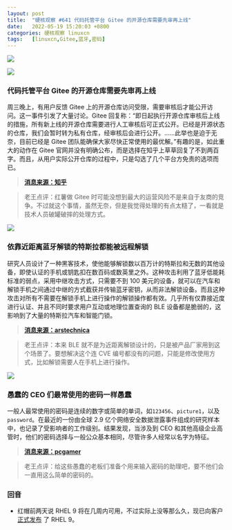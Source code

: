 ```yaml
---
layout: post
title:	"硬核观察 #641 代码托管平台 Gitee 的开源仓库需要先审再上线"
date:	2022-05-19 15:20:03 +0800 
categories:	硬核观察 linuxcn 
tags:	[linuxcn,Gitee,蓝牙,密码]
---
```



![](/Asserts/Images//attachment/album/202205/19/151903dznrzpi97be9ivn9.jpg)


![](/Asserts/Images//attachment/album/202205/19/151913aeu5z5ww1w1lw21w.jpg)


### 代码托管平台 Gitee 的开源仓库需要先审再上线


周三晚上，有用户反馈 Gitee 上的开源仓库访问受限，需要审核后才能公开访问。这一事件引发了大量讨论。Gitee 回复称：“即日起执行开源仓库审核后上线的措施，所有新上线的开源仓库需要进行人工审核后可正式公开。已经是开源状态的仓库，我们会暂时转为私有仓库，经审核后会进行公开。……此举也是迫于无奈，目前已经是 Gitee 团队能确保大家尽快正常使用的最优解。”有趣的是，如此重大的动作在 Gitee 官网并没有明确公布，而是选择在知乎上草草回复了不到两百字。而且，从用户实际公开仓库的过程中，只是勾选了几个平台方免责的选项而已。



> 
> **[消息来源：知乎](https://www.zhihu.com/question/533388365/answer/2491172345)**
> 
> 
> 



> 
> 老王点评：红薯做 Gitee 时可能没想到最大的运营风险不是来自于友商的竞争。不过就这个事情，虽然无奈，但是我觉得处理的有点太糙了，一看就是技术人员破罐破摔的处理方式。
> 
> 
> 


![](/Asserts/Images//attachment/album/202205/19/151924uuzl0kh0rrhh03kh.jpg)


### 依靠近距离蓝牙解锁的特斯拉都能被远程解锁


研究人员设计了一种黑客技术，使他能够解锁数以百万计的特斯拉和无数的其他设备，即使认证的手机或钥匙扣在数百码或数英里之外。这种攻击利用了蓝牙低能耗标准的弱点，采用中继攻击方式，只需要不到 100 美元的设备，就可以在汽车和解锁手机之间通过中继的方式截获并传输蓝牙密钥，从而非法解锁设备。而且这种攻击对所有不需要在解锁手机上进行操作的解锁操作都有效。几乎所有仅靠接近度进行认证、并且不同时要求用户互动或地理位置查询的 BLE 设备都是脆弱的，这影响到了大量的特斯拉汽车和智能门锁。



> 
> **[消息来源：arstechnica](https://arstechnica.com/information-technology/2022/05/new-bluetooth-hack-can-unlock-your-tesla-and-all-kinds-of-other-devices/)**
> 
> 
> 



> 
> 老王点评：本来 BLE 就不是为近距离解锁设计的，只是被产品厂家用到这个场景了。要想解决这个连 CVE 编号都没有的问题，只能是修改使用方式，比如解锁需要人在手机上进行操作。
> 
> 
> 


![](/Asserts/Images//attachment/album/202205/19/151940xopk2sa1j9wnusdl.jpg)


### 愚蠢的 CEO 们最常使用的密码一样愚蠢


一般人最常使用的密码是连续的数字或简单的单词，如`123456`、`picture1`，以及 `password`。在最近的一份由全球 2.9 亿个网络安全数据泄露事件组成的研究样本中，也记录了受影响者的工作级别。结果发现，当涉及到 CEO 和其他高级企业高管时，他们的密码选择与一般公众基本相同，尽管许多人经常以名字为特征。



> 
> **[消息来源：pcgamer](https://www.pcgamer.com/the-passwords-most-used-by-ceos-are-startlingly-dumb/)**
> 
> 
> 



> 
> 老王点评：给这些愚蠢的老板们准备个用来输入密码的助理吧，要不他们会一直用这么简单的密码的。
> 
> 
> 


### 回音


* 红帽前两天说 RHEL 9 将在几周内可用，不过实际上没等那么久，现已向客户 [正式发布](https://access.redhat.com/announcements/6958409) 了 RHEL 9。
